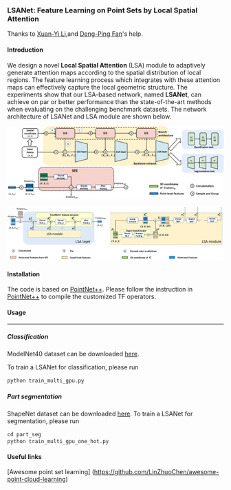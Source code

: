 ### LSANet: Feature Learning on Point Sets by Local Spatial Attention
Thanks to [Xuan-Yi Li](https://github.com/meteorshowers),and [Deng-Ping Fan](https://github.com/DengPingFan)'s help. 
#### Introduction

We design a novel **Local Spatial Attention** (LSA) module to adaptively generate attention maps according to the spatial distribution of local regions. The feature learning process which integrates with these attention maps can effectively capture the local geometric structure. The experiments show that our LSA-based network, named **LSANet**, can achieve on par or better performance than the state-of-the-art methods when evaluating on the challenging benchmark datasets. The network architecture of LSANet and LSA module are shown below.

![LSANet](/figure/LSANet.png)

![LSA module](/figure/LSA_module.png)

#### Installation

The code is based on  [PointNet++](https://github.com/charlesq34/pointnet2). Please follow the instruction in [PointNet++](https://github.com/charlesq34/pointnet2) to compile the customized TF operators.

#### Usage

------

##### Classification

ModelNet40 dataset can be downloaded [here](https://shapenet.cs.stanford.edu/media/modelnet40_ply_hdf5_2048.zip).

To train a LSANet for classification, please run

```bash
python train_multi_gpu.py
```

##### Part segmentation

ShapeNet dataset can be downloaded [here](https://shapenet.cs.stanford.edu/media/shapenetcore_partanno_segmentation_benchmark_v0_normal.zip). To train a LSANet for segmentation, please run

```
cd part_seg
python train_multi_gpu_one_hot.py
```

#### Useful links

[Awesome point set learning] (https://github.com/LinZhuoChen/awesome-point-cloud-learning)